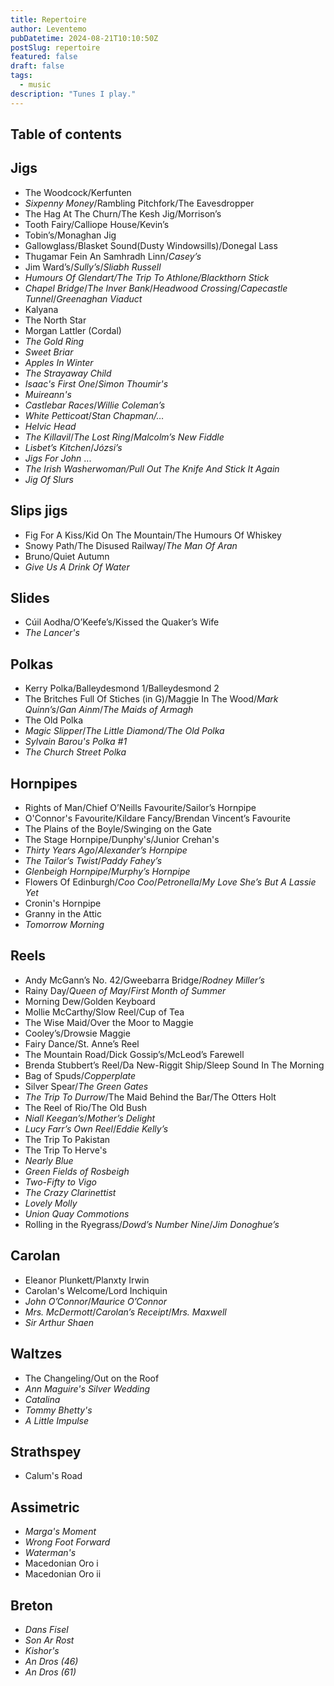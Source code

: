 ```yaml
---
title: Repertoire
author: Leventemo
pubDatetime: 2024-08-21T10:10:50Z
postSlug: repertoire
featured: false
draft: false
tags:
  - music
description: "Tunes I play."
---
```


## Table of contents

## Jigs

- The Woodcock/Kerfunten
- _Sixpenny Money_/Rambling Pitchfork/The Eavesdropper
- The Hag At The Churn/The Kesh Jig/Morrison’s
- Tooth Fairy/Calliope House/Kevin’s
- Tobin’s/Monaghan Jig
- Gallowglass/Blasket Sound(Dusty Windowsills)/Donegal Lass
- Thugamar Fein An Samhradh Linn/_Casey’s_
- Jim Ward’s/_Sully’s_/_Sliabh Russell_
- _Humours Of Glendart/The Trip To Athlone/Blackthorn Stick_
- _Chapel Bridge_/_The Inver Bank_/_Headwood Crossing_/_Capecastle Tunnel_/_Greenaghan Viaduct_
- Kalyana
- The North Star
- Morgan Lattler (Cordal)
- _The Gold Ring_
- _Sweet Briar_
- _Apples In Winter_
- _The Strayaway Child_
- _Isaac's First One_/_Simon Thoumir's_
- _Muireann's_
- _Castlebar Races_/_Willie Coleman’s_
- _White Petticoat_/_Stan Chapman/…_
- _Helvic Head_
- _The Killavil_/_The Lost Ring_/_Malcolm’s New Fiddle_
- _Lisbet’s Kitchen_/_Józsi’s_
- _Jigs For John_ ...
- _The Irish Washerwoman/Pull Out The Knife And Stick It Again_
- _Jig Of Slurs_

## Slips jigs

- Fig For A Kiss/Kid On The Mountain/The Humours Of Whiskey
- Snowy Path/The Disused Railway/_The Man Of Aran_
- Bruno/Quiet Autumn
- _Give Us A Drink Of Water_

## Slides

- Cúil Aodha/O’Keefe’s/Kissed the Quaker’s Wife
- _The Lancer's_

## Polkas

- Kerry Polka/Balleydesmond 1/Balleydesmond 2
- The Britches Full Of Stiches (in G)/Maggie In The Wood/_Mark Quinn’s_/_Gan Ainm_/_The Maids of Armagh_
- The Old Polka
- _Magic Slipper_/_The Little Diamond/The Old Polka_
- _Sylvain Barou's Polka #1_
- _The Church Street Polka_

## Hornpipes

- Rights of Man/Chief O’Neills Favourite/Sailor’s Hornpipe
- O'Connor's Favourite/Kildare Fancy/Brendan Vincent’s Favourite
- The Plains of the Boyle/Swinging on the Gate
- The Stage Hornpipe/Dunphy's/Junior Crehan's
- _Thirty Years Ago_/_Alexander’s Hornpipe_
- _The Tailor’s Twist_/_Paddy Fahey’s_
- _Glenbeigh Hornpipe_/_Murphy’s Hornpipe_
- Flowers Of Edinburgh/_Coo Coo_/_Petronella_/_My Love She’s But A Lassie Yet_
- Cronin's Hornpipe
- Granny in the Attic
- _Tomorrow Morning_

## Reels

- Andy McGann’s No. 42/Gweebarra Bridge/_Rodney Miller’s_
- Rainy Day/_Queen of May_/_First Month of Summer_
- Morning Dew/Golden Keyboard
- Mollie McCarthy/Slow Reel/Cup of Tea
- The Wise Maid/Over the Moor to Maggie
- Cooley’s/Drowsie Maggie
- Fairy Dance/St. Anne’s Reel
- The Mountain Road/Dick Gossip’s/McLeod’s Farewell
- Brenda Stubbert’s Reel/Da New-Riggit Ship/Sleep Sound In The Morning
- Bag of Spuds/_Copperplate_
- Silver Spear/_The Green Gates_
- _The Trip To Durrow_/The Maid Behind the Bar/The Otters Holt
- The Reel of Rio/The Old Bush
- _Niall Keegan’s_/_Mother’s Delight_
- _Lucy Farr’s Own Reel_/_Eddie Kelly’s_
- The Trip To Pakistan
- The Trip To Herve's
- _Nearly Blue_
- _Green Fields of Rosbeigh_
- _Two-Fifty to Vigo_
- _The Crazy Clarinettist_
- _Lovely Molly_
- _Union Quay Commotions_
- Rolling in the Ryegrass/_Dowd’s Number Nine_/_Jim Donoghue’s_

## Carolan

- Eleanor Plunkett/Planxty Irwin
- Carolan's Welcome/Lord Inchiquin
- _John O’Connor_/_Maurice O’Connor_
- _Mrs. McDermott_/_Carolan’s Receipt_/_Mrs. Maxwell_
- _Sir Arthur Shaen_

## Waltzes

- The Changeling/Out on the Roof
- _Ann Maguire's Silver Wedding_
- _Catalina_
- _Tommy Bhetty's_
- _A Little Impulse_

## Strathspey

- Calum's Road

## Assimetric

- _Marga's Moment_
- _Wrong Foot Forward_
- _Waterman's_
- Macedonian Oro i
- Macedonian Oro ii

## Breton

- _Dans Fisel_
- _Son Ar Rost_
- _Kishor's_
- _An Dros (46)_
- _An Dros (61)_
